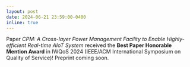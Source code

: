```yaml
---
layout: post
date: 2024-06-21 23:59:00-0400
inline: true
---
```


Paper *CPM: A Cross-layer Power Management Facility to Enable Highly-efficient Real-time AIoT System* received the **Best Paper Honorable Mention Award** in IWQoS 2024 (IEEE/ACM International Symposium on Quality of Service)! Preprint coming soon.
